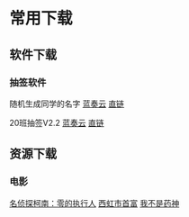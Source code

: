 # 常用下载
## 软件下载
### 抽签软件
随机生成同学的名字 [蓝奏云](https://www.lanzous.com/i29zthc) [直链](https://development23.baidupan.com/2018111814bb/2018/11/03/910eb9076bece29c53f466efb1730f84.zip?st=l3KPNyRI2fGorXTnEiABwA&q=%E9%9A%8F%E6%9C%BA%E7%94%9F%E6%88%90%E5%90%8C%E5%AD%A6%E5%90%8D%E5%AD%97.zip&e=1542523374&ip=39.181.180.196&fi=5553162&up=)

20班抽签V2.2  [蓝奏云](https://www.lanzous.com/i2a2gje) [直链](https://development49.baidupan.com/2018111814bb/2018/11/03/2eafc27540151c28998667e556bd456c.zip?st=s6rQ0Hx7CpfVzhEMkyiNcw&q=20%E7%8F%AD%E6%8A%BD%E7%AD%BE%20V2.2.zip&e=1542523628&ip=39.181.180.196&fi=5556584&up=)
## 资源下载
### 电影
[名侦探柯南：零的执行人](http://dl196.80s.im:920/1810/名侦探柯南：零的执行人/名侦探柯南：零的执行人.mp4)
[西虹市首富](http://dl518.80s.im:920/1811/西虹市首富/西虹市首富.mp4)
[我不是药神](http://dl318.80s.im:920/1811/我不是药神/我不是药神.mp4)
